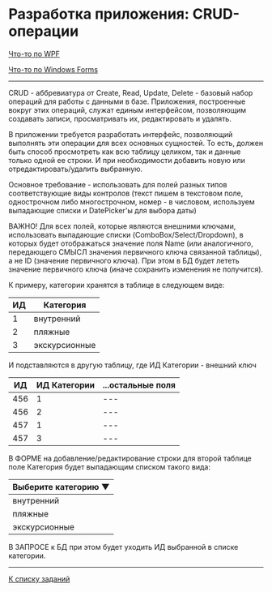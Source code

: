 # Разработка приложения: CRUD-операции

[Что-то по WPF](https://metanit.com/sharp/wpf/)

[Что-то по Windows Forms](https://metanit.com/sharp/windowsforms/)

---

CRUD - аббревиатура от Create, Read, Update, Delete - базовый набор операций для работы с данными в базе. 
Приложения, построенные вокруг этих операций, служат единым интерфейсом, позволяющим создавать записи, просматривать их, редактировать и удалять. 

В приложении требуется разработать интерфейс, позволяющий выполнять эти операции для всех основных сущностей.
То есть, должен быть способ просмотреть как всю таблицу целиком, так и данные только одной ее строки.
И при необходимости добавить новую или отредактировать/удалить выбранную.

Основное требование - использовать для полей разных типов соответствующие виды контролов 
(текст пишем в текстовом поле, однострочном либо многострочном, номер - в числовом, используем выпадающие списки и DatePicker'ы для выбора даты)

ВАЖНО! Для всех полей, которые являются внешними ключами, использовать выпадающие списки (ComboBox/Select/Dropdown), 
в которых будет отображаться значение поля Name (или аналогичного, передающего СМЫСЛ значения первичного ключа связанной таблицы), а не ID (значение первичного ключа).
При этом в БД будет лететь значение первичного ключа (иначе сохранить изменения не получится).

К примеру, категории хранятся в таблице в следующем виде:

| ИД |	Категория |
| --- |	--- |
| 1 |	внутренний |
| 2	| пляжные |
| 3 | экскурсионные |

И подставляются в другую таблицу, где ИД Категории - внешний ключ

| ИД |	ИД Категории |	...остальные поля |
| --- |	--- |	--- |
| 456 |	1 |	--- |
| 456 |	2 |	--- |
| 457	| 1 |	--- |
| 457 |	3 |	--- |

В ФОРМЕ на добавление/редактирование строки для второй таблице поле Категория будет выпадающим списком такого вида:

|	Выберите категорию ▼ |
|	--- |
|	внутренний |
| пляжные |
| экскурсионные |

В ЗАПРОСЕ к БД при этом будет уходить ИД выбранной в списке категории.

---

[К списку заданий](../../blob/main/program-2-project.md)
